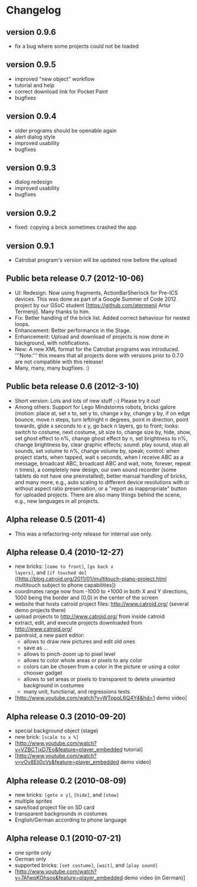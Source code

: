 Changelog
=========

version 0.9.6
-----------------
- fix a bug where some projects could not be loaded

version 0.9.5
-----------------
- improved "new object" workflow
- tutorial and help 
- correct download link for Pocket Paint
- bugfixes

version 0.9.4
-----------------
- older programs should be openable again
- alert dialog style
- improved usability
- bugfixes

version 0.9.3
-----------------
- dialog redesign
- improved usability
- bugfixes

version 0.9.2
-----------------
- fixed: copying a brick sometimes crashed the app

version 0.9.1
-----------------
- Catrobat program's version will be updated now before the upload

Public beta release 0.7 (2012-10-06)
-----------------
- UI: Redesign. Now using fragments, ActionBarSherlock for Pre-ICS devices. This was done as part of a Google Summer of Code 2012 project by our GSoC student [https://github.com/atermenji Artur Termenji]. Many thanks to him.
- Fix: Better handling of the brick list. Added correct behaviour for nested loops.
- Enhancement: Better performance in the Stage.
- Enhancement: Upload and download of projects is now done in background, with notifications.
- New: A new XML format for the Catrobat programs was introduced. '''Note:''' this means that all projects done with versions prior to 0.7.0 are not compatible with this release!
- Many, many, many bugfixes. :)

Public beta release 0.6 (2012-3-10)
-----------------
- Short version: Lots and lots of new stuff ;-) Please try it out!
- Among others: Support for Lego Mindstorms robots, bricks galore (motion: place at, set x to, set y to, change x by, change y by, if on edge bounce, move n steps, turn left/right n degrees, point in direction, point towards, glide s seconds to x y, go back n layers, go to front; looks: switch to costume, next costume, sit size to, change size by, hide, show, set ghost effect to n%, change ghost effect by n, set brightness to n%, change brightness by, clear graphic effects; sound: play sound, stop all sounds, set volume to n%, change volume by, speak; control: when project starts, when tapped, wait s seconds, when I receive ABC as a message, broadcast ABC, broadcast ABC and wait, note, forever, repeat n times), a completely new design, our own sound recorder (some tablets do not have one preinstalled), better manual handling of bricks, and many more, e.g., auto scaling to different device resolutions with or without aspect ratio preservation, or a "report as inappropriate" button for uploaded projects. There are also many things behind the scene, e.g., new languages in all projects. 

Alpha release 0.5 (2011-4)
-----------------
- This was a refactoring-only release for internal use only.

Alpha release 0.4 (2010-12-27)
-----------------
- new bricks: <code>[come to front]</code>, <code>[go back x layers]</code>, and <code>[if touched do]</code> ([http://blog.catroid.org/2011/01/multitouch-piano-project.html multitouch subject to phone capabilities]) 
- coordinates range now from -1000 to +1000 in both X and Y directions, 1000 being the border and (0,0) in the center of the screen
- website that hosts catroid project files: http://www.catroid.org/ (several demo projects there)
- upload projects to http://www.catroid.org/ from inside catroid
- extract, edit, and execute projects downloaded from http://www.catroid.org/
- paintroid, a new paint editor:
  * allows to draw new pictures and edit old ones
  * save as ...
  * allows to pinch-zoom up to pixel level
  * allows to color whole areas or pixels to any color
  * colors can be chosen from a color in the picture or using a color chooser gadget
  * allows to set areas or pixels to transparent to delete unwanted background in costumes
  * many unit, functional, and regressions tests
- [http://www.youtube.com/watch?v=WTppqL6Q4Y4&hd=1 demo video]

Alpha release 0.3 (2010-09-20)
-----------------
- special background object (stage)
- new brick: <code>[scale to x %]</code>
- [http://www.youtube.com/watch?v=VZBCTjxD7Eo&feature=player_embedded tutorial]
- [http://www.youtube.com/watch?v=vOv8Eli0cVs&feature=player_embedded demo video]

Alpha release 0.2 (2010-08-09)
-----------------
- new bricks: <code>[goto x y]</code>, <code>[hide]</code>, and <code>[show]</code>
- multiple sprites
- save/load project file on SD card
- transparent backgrounds in costumes
- English/German according to phone language

Alpha release 0.1 (2010-07-21)
-----------------
- one sprite only
- German only
- supported bricks: <code>[set costume]</code>, <code>[wait]</code>, and <code>[play sound]</code>
- [http://www.youtube.com/watch?v=7AfwpKOhsos&feature=player_embedded demo video (in German)]
